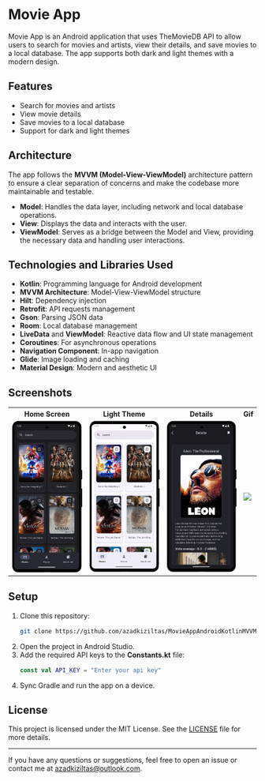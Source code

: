 # Movie App

Movie App is an Android application that uses TheMovieDB API to allow users to search for movies and artists, view their details, and save movies to a local database. The app supports both dark and light themes with a modern design.

## Features
- Search for movies and artists
- View movie details
- Save movies to a local database
- Support for dark and light themes

## Architecture
The app follows the **MVVM (Model-View-ViewModel)** architecture pattern to ensure a clear separation of concerns and make the codebase more maintainable and testable. 
- **Model**: Handles the data layer, including network and local database operations.
- **View**: Displays the data and interacts with the user.
- **ViewModel**: Serves as a bridge between the Model and View, providing the necessary data and handling user interactions.

## Technologies and Libraries Used

- **Kotlin**: Programming language for Android development
- **MVVM Architecture**: Model-View-ViewModel structure
- **Hilt**: Dependency injection
- **Retrofit**: API requests management
- **Gson**: Parsing JSON data
- **Room**: Local database management
- **LiveData** and **ViewModel**: Reactive data flow and UI state management
- **Coroutines**: For asynchronous operations
- **Navigation Component**: In-app navigation
- **Glide**: Image loading and caching
- **Material Design**: Modern and aesthetic UI


## Screenshots

<table>
  <tr>
    <th>Home Screen</th>
    <th>Light Theme</th>
    <th>Details</th>
    <th>Gif</th>
  </tr>
  <tr>
    <td><img src="screenshots/home.png" style="width: 250px;" /></td>
    <td><img src="screenshots/light_mode.png" style="width: 250px;" /></td>
    <td><img src="screenshots/details.png" style="width: 250px;" /></td>
    <td><img src="screenshots/movie.gif" style="width: 250px;" /></td>
  </tr>
</table>




## Setup

1. Clone this repository:
    ```bash
    git clone https://github.com/azadkiziltas/MovieAppAndroidKotlinMVVM.git
    ```
2. Open the project in Android Studio.
3. Add the required API keys to the **Constants.kt** file:
    ```Kotlin
    const val API_KEY = "Enter your api key"
    ```
4. Sync Gradle and run the app on a device.

## License

This project is licensed under the MIT License. See the [LICENSE](LICENSE) file for more details.

---

If you have any questions or suggestions, feel free to open an issue or contact me at [azadkiziltas@outlook.com](mailto:azadkiziltas@outlook.com).

